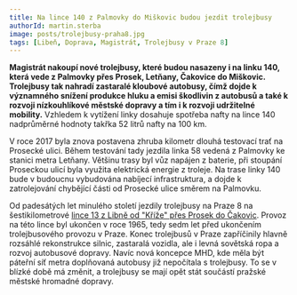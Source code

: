 ```yaml
---
title: Na lince 140 z Palmovky do Miškovic budou jezdit trolejbusy
authorId: martin.sterba
image: posts/trolejbusy-praha8.jpg
tags: [Libeň, Doprava, Magistrát, Trolejbusy v Praze 8]
---
```


**Magistrát nakoupí nové trolejbusy, které budou nasazeny i na linku 140, která vede z Palmovky přes Prosek, Letňany, Čakovice do Miškovic. Trolejbusy tak nahradí zastaralé kloubové autobusy, čímž dojde k významného snížení produkce hluku a emisi škodlivin z autobusů a také k rozvoji nízkouhlíkové městské dopravy a tím i k rozvoji udržitelné mobility.** Vzhledem k vytížení linky dosahuje spotřeba nafty na lince 140 nadprůměrné hodnoty takřka 52 litrů nafty na 100 km.

V roce 2017 byla znova postavena zhruba kilometr dlouhá testovací trať na Prosecké ulici. Během testování tady jezdila linka 58 vedená z Palmovky ke stanici metra Letňany. Většinu trasy byl vůz napájen z baterie, při stoupání Proseckou ulicí byla využita elektrická energie z troleje. Na trase linky 140 bude v budoucnu vybudována nabíjecí infrastruktura, a dojde k zatrolejování chybějící části od Prosecké ulice směrem na Palmovku.

Od padesátých let minulého století jezdily trolejbusy na Praze 8 na šestikilometrové [lince 13 z Libně od "Kříže" přes Prosek do Čakovic](https://cs.wikipedia.org/wiki/Trolejbusov%C3%A9_trat%C4%9B_v_Praze#Tra%C5%A5_Libe%C5%88_%E2%80%93_Prosek_%E2%80%93_%C4%8Cakovice). Provoz na této lince byl ukončen v roce 1965, tedy sedm let před ukončením trolejbusového provozu v Praze. Konec trolejbusů v Praze zapříčinily hlavně rozsáhlé rekonstrukce silnic, zastaralá vozidla, ale i levná sovětská ropa a rozvoj autobusové dopravy. Navíc nová koncepce MHD, kde měla být páteřní síť metra doplňovaná autobusy již nepočítala s trolejbusy. To se v blízké době má změnit, a trolejbusy se mají opět stát součástí pražské městské hromadné dopravy.
